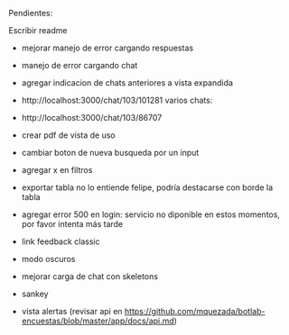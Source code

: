 Pendientes:

Escribir readme

- mejorar manejo de error cargando respuestas
- manejo de error cargando chat
- agregar indicacion de chats anteriores a vista expandida
- http://localhost:3000/chat/103/101281
varios chats:
- http://localhost:3000/chat/103/86707

- crear pdf de vista de uso
- cambiar boton de nueva busqueda por un input
- agregar x en filtros
- exportar tabla no lo entiende felipe, podría destacarse con borde la tabla
- agregar error 500 en login: servicio no diponible en estos momentos, por favor intenta más tarde
- link feedback classic
- modo oscuros
- mejorar carga de chat con skeletons
- sankey
- vista alertas (revisar api en https://github.com/mquezada/botlab-encuestas/blob/master/app/docs/api.md)


